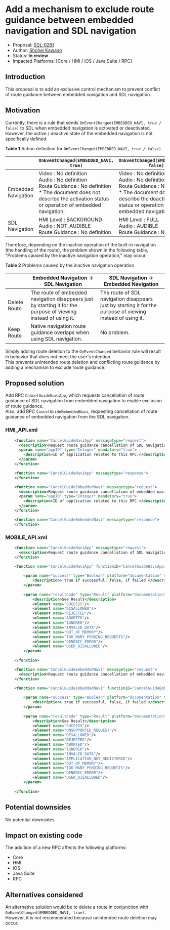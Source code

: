 # Add a mechanism to exclude route guidance between embedded navigation and SDL navigation

* Proposal: [SDL-0281](0281-Add-a-mechanism-to-exclude-route-guidance-between-embedded-navigation-and-SDL-navigation.md)
* Author: [Shohei Kawano](https://github.com/Shohei-Kawano)
* Status: **In review** 
* Impacted Platforms: [Core / HMI / iOS / Java Suite / RPC]

## Introduction

This proposal is to add an exclusive control mechanism to prevent conflict of route guidance between embedded navigation and SDL navigation.  

## Motivation

Currently, there is a rule that sends `OnEventChanged(EMBEDDED_NAVI, true / false)` to SDL when embedded navigation is activated or deactivated.  
However, the active / deactive state of the embedded navigation is not specifically defined.  

**Table 1** Action definition for `OnEventChanged(EMBEDDED_NAVI, true / false)`  

| | `OnEventChanged(EMBEDDED_NAVI, true)` | `OnEventChanged(EMBEDDED_NAVI, false)` |
|----|----|----|
|Embedded Navigation|Video : No definition <br> Audio : No definition <br> Route Guidance : No definition <br> * The document does not describe the activation status or operation of embedded navigation.|Video : No definition <br> Audio : No definition <br> Route Guidance : No definition <br> * The document does not describe the deactivation status or operation of embedded navigation.|
|SDL Navigation|HMI Level : BACKGROUND<br>Audio : NOT_AUDIBLE<br>Route Guidance : No definition|HMI Level : FULL<br>Audio : AUDIBLE<br>Route Guidance : No definition|

Therefore, depending on the inactive operation of the built-in navigation (the handling of the route), the problem shown in the following table, "Problems caused by the inactive navigation operation," may occur.  

**Table 2** Problems caused by the inactive navigation operation

| |Embedded Navigation -> SDL Navigation|SDL Navigation -> Embedded Navigation|
|----|----|----|
|Delete Route|The route of embedded navigation disappears just by starting it for the purpose of viewing instead of using it.|The route of SDL navigation disappears just by starting it for the purpose of viewing instead of using it.|
|Keep Route|Native navigation route guidance overlaps when using SDL navigation.|No problem.|

Simply adding route deletion to the `OnEventChanged` behavior rule will result in behavior that does not meet the user's intention.  
This prevents unintended route deletion and conflicting route guidance by adding a mechanism to exclude route guidance.  


## Proposed solution

Add RPC `CancelGuideNaviApp`, which requests cancellation of route guidance of SDL navigation from embedded navigation to enable exclusion of route guidance.  
Also, add RPC `CancelGuideEmbeddedNavi`, requesting cancellation of route guidance of embedded navigation from the SDL navigation.  

### HMI_API.xml
```xml
    <function name="CancelGuideNaviApp" messagetype="request">
      <description>Request route guidance cancellation of SDL navigation</description>
      <param name="appID" type="Integer" mandatory="true">
        <description>ID of application related to this RPC.</description>
      </param>
    </function>

    <function name="CancelGuideNaviApp" messagetype="response">
    </function>

    <function name="CancelGuideEmbeddedNavi" messagetype="request">
      <description>Request route guidance cancellation of embedded navigation</description>
      <param name="appID" type="Integer" mandatory="true">
        <description>ID of application related to this RPC.</description>
      </param>
    </function>

    <function name="CancelGuideEmbeddedNavi" messagetype="response">
    </function>
```

### MOBILE_API.xml
```xml
    <function name="CancelGuideNaviApp" messagetype="request">
      <description>Request route guidance cancellation of SDL navigation</description>
    </function>

    <function name="CancelGuideNaviApp" functionID="CancelGuideNaviAppID" messagetype="response">
        
        <param name="success" type="Boolean" platform="documentation" mandatory="true">
            <description> true if successful; false, if failed </description>
        </param>
        
        <param name="resultCode" type="Result" platform="documentation" mandatory="true">
            <description>See Result</description>
            <element name="SUCCESS"/>
            <element name="DISALLOWED"/>
            <element name="REJECTED"/>
            <element name="ABORTED"/>
            <element name="IGNORED"/>
            <element name="INVALID_DATA"/>
            <element name="OUT_OF_MEMORY"/>
            <element name="TOO_MANY_PENDING_REQUESTS"/>
            <element name="GENERIC_ERROR"/>
            <element name="USER_DISALLOWED"/>
        </param>
        
    </function>

    <function name="CancelGuideEmbeddedNavi" messagetype="request">
      <description>Request route guidance cancellation of embedded navigation</description>
    </function>

    <function name="CancelGuideEmbeddedNavi" functionID="CancelGuideEmbeddedNaviID" messagetype="response">
        
        <param name="success" type="Boolean" platform="documentation" mandatory="true">
            <description> true if successful; false, if failed </description>
        </param>
        
        <param name="resultCode" type="Result" platform="documentation" mandatory="true">
            <description>See Result</description>
            <element name="SUCCESS"/>
            <element name="UNSUPPORTED_REQUEST"/>
            <element name="DISALLOWED"/>
            <element name="REJECTED"/>
            <element name="ABORTED"/>
            <element name="IGNORED"/>
            <element name="INVALID_DATA"/>
            <element name="APPLICATION_NOT_REGISTERED"/>
            <element name="OUT_OF_MEMORY"/>
            <element name="TOO_MANY_PENDING_REQUESTS"/>
            <element name="GENERIC_ERROR"/>
            <element name="USER_DISALLOWED"/>
        </param>
        
    </function>
```

## Potential downsides

No potential downsides  

## Impact on existing code

The addition of a new RPC affects the following platforms:  
- Core
- HMI
- iOS
- Java Suite
- RPC

## Alternatives considered

An alternative solution would be to delete a route in conjunction with `OnEventChanged(EMBEDDED_NAVI, true)`.  
However, it is not recommended because unintended route deletion may occur.  
